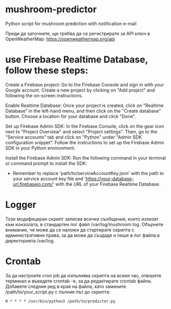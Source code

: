 # mushroom-predictor
Python script for mushroom prediction with notification e-mail

Преди да започнете, ще трябва да се регистрирате за API ключ в OpenWeatherMap: https://openweathermap.org/api

# use Firebase Realtime Database, follow these steps:

Create a Firebase project: Go to the Firebase Console and sign in with your Google account. Create a new project by clicking on "Add project" and following the on-screen instructions.

Enable Realtime Database: Once your project is created, click on "Realtime Database" in the left-hand menu, and then click on the "Create database" button. Choose a location for your database and click "Done".

Set up Firebase Admin SDK: In the Firebase Console, click on the gear icon next to "Project Overview" and select "Project settings". Then, go to the "Service accounts" tab and click on "Python" under "Admin SDK configuration snippet". Follow the instructions to set up the Firebase Admin SDK in your Python environment.

Install the Firebase Admin SDK: Run the following command in your terminal or command prompt to install the SDK:

* Remember to replace 'path/to/serviceAccountKey.json' with the path to your service account key file and 'https://your-database-url.firebaseio.com/' with the URL of your Firebase Realtime Database.

# Logger
Този модифициран скрипт записва всички съобщения, които излизат към конзолата, в стандартен лог файл /var/log/mushroom.log. Обърнете внимание, че може да се наложи да стартирате скрипта с административни права, за да може да създаде и пише в лог файла в директорията /var/log.

# Crontab
За да настроите cron job да изпълнява скрипта на всеки час, отворете терминал и въведете crontab -e, за да редактирате crontab файла. Добавете следния ред в края на файла, като замените /path/to/your_script.py с пълния път до скрипта:

```console
0 * * * * /usr/bin/python3 /path/to/predictor.py
```
